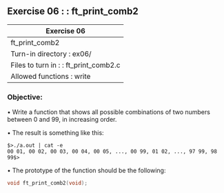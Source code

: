## Exercise 06 : : ft_print_comb2

|               Exercise 06             |
|---------------------------------------|
|             ft_print_comb2            |
| Turn-in directory : ex06/             |
| Files to turn in : : ft_print_comb2.c |
| Allowed functions : write             |

 ### Objective: 

• Write a function that shows all possible combinations of two numbers
between 0 and 99, in increasing order.

• The result is something like this:

<pre><code>$>./a.out | cat -e
00 01, 00 02, 00 03, 00 04, 00 05, ..., 00 99, 01 02, ..., 97 99, 98 99$></pre></code>

• The prototype of the function should be the following:

```C
void ft_print_comb2(void);
```
